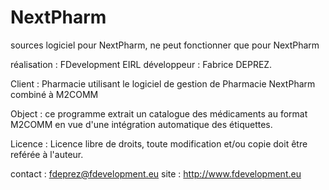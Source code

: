 # NextPharm
sources logiciel pour NextPharm, ne peut fonctionner que pour NextPharm

réalisation : FDevelopment EIRL
développeur : Fabrice DEPREZ.

Client      : Pharmacie utilisant le logiciel de gestion de Pharmacie NextPharm combiné à M2COMM

Object      : ce programme extrait un catalogue des médicaments au format M2COMM en vue d'une intégration 
              automatique des étiquettes.
              
Licence     : Licence libre de droits, toute modification et/ou copie doit être reférée à l'auteur.

contact     : fdeprez@fdevelopment.eu
site        : http://www.fdevelopment.eu



